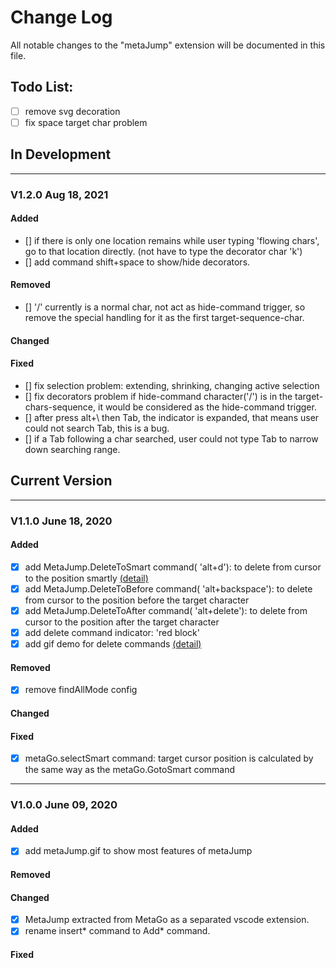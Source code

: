 # Change Log
All notable changes to the "metaJump" extension will be documented in this file.

## Todo List:
 - [ ] remove svg decoration
 - [ ] fix space target char problem
## In Development
---
### V1.2.0 Aug 18, 2021
#### Added  
 - [] if there is only one location remains while user typing 'flowing chars', go to that location directly. (not have to type the decorator char 'k')
 - [] add command shift+space to show/hide decorators.
#### Removed
 - [] '/' currently is a normal char, not act as hide-command trigger, so remove the special handling for it as the first target-sequence-char.
#### Changed
#### Fixed
 - [] fix selection problem:  extending, shrinking, changing active selection
 - [] fix decorators problem if hide-command character('/') is in the target-chars-sequence, it would be considered as the hide-command trigger.
 - [] after press alt+\ then Tab, the indicator is expanded, that means user could not search Tab, this is a bug.
 - [] if a Tab following a char searched, user could not type Tab to narrow down searching range.

## Current Version
---
### V1.1.0 June 18, 2020
#### Added
 - [x] add MetaJump.DeleteToSmart command( 'alt+d'): to delete from cursor to the position smartly <a href="https://github.com/metaseed/metaGo/tree/master/src/metaJump#delete-to-any-character">(detail)</a>
 - [x] add MetaJump.DeleteToBefore command( 'alt+backspace'): to delete from cursor to the position before the target character
 - [x] add MetaJump.DeleteToAfter command( 'alt+delete'): to delete from cursor to the position after the target character
 - [x] add delete command indicator: 'red block'
 - [x] add gif demo for delete commands <a href="https://github.com/metaseed/metaGo/tree/master/src/metaJump#delete-to-any-character">(detail)</a>
#### Removed
 - [x] remove findAllMode config
#### Changed
#### Fixed
 - [x] metaGo.selectSmart command: target cursor position is calculated by the same way as the metaGo.GotoSmart command

---
### V1.0.0 June 09, 2020
#### Added
 - [x] add metaJump.gif to show most features of metaJump
#### Removed
#### Changed
 - [x] MetaJump extracted from MetaGo as a separated vscode extension.
 - [x] rename insert* command to Add* command.
#### Fixed